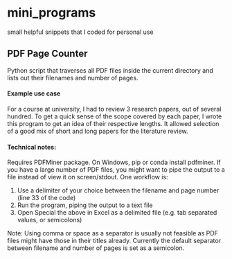 # mini_programs
small helpful snippets that I coded for personal use

## PDF Page Counter
Python script that traverses all PDF files inside the current directory and lists out their filenames and number of pages.

#### Example use case
For a course at university, I had to review 3 research papers, out of several hundred. To get a quick sense of the scope covered by each paper, I wrote this program to get an idea of their respective lengths. It allowed selection of a good mix of short and long papers for the literature review. 

#### Technical notes:
Requires PDFMiner package. On Windows, pip or conda install pdfminer. If you have a large number of PDF files, you might want to pipe the output to a file instead of view it on screen/stdout. One workflow is:
1. Use a delimiter of your choice between the filename and page number (line 33 of the code)
2. Run the program, piping the output to a text file 
3. Open Special the above in Excel as a delimited file (e.g. tab separated values, or semicolons)

Note: Using comma or space as a separator is usually not feasible as PDF files might have those in their titles already. Currently the default separator between filename and number of pages is set as a semicolon.

